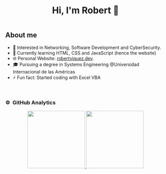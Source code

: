 <div align="center">
  <h1 align="center">Hi, I'm Robert 👋</h1>
  <a href="https://www.linkedin.com/in/robert-viquez/"><img src="https://img.shields.io/badge/LinkedIn-0077B5?style=for-the-badge&logo=linkedin&logoColor=white" alt=""></a>
</div>
  
## About me
- 👀 Interested in Networking, Software Development and CyberSecurity.
- 🌱 Currently learning HTML, CSS and JavaScript (hence the website)
- 🌐 Personal Website: [robertviquez.dev](https://robertviquez.com/). 
- 🎓 Pursuing a degree in Systems Engineering @Universidad Internacional de las Américas
- ⚡ Fun fact: Started coding with Excel VBA
<br>

### ⚙️ &nbsp;GitHub Analytics

<p align="center">
<a href="https://github.com/rvqzs">
  <img height="180em" src="https://github-readme-stats-eight-theta.vercel.app/api?username=rvqzs&show_icons=true&theme=algolia&include_all_commits=true&count_private=true"/>
  <img height="180em" src="https://github-readme-stats-eight-theta.vercel.app/api/top-langs/?username=rvqzs&layout=compact&langs_count=8&theme=algolia"/>
</a>
</p>

<!---
rvqzs/rvqzs is a ✨ special ✨ repository because its `README.md` (this file) appears on your GitHub profile.
You can click the Preview link to take a look at your changes.
--->

